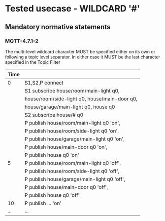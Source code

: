 # Tested usecase - WILDCARD '#'

## Mandatory normative statements

### MQTT-4.7.1-2

The multi-level wildcard character MUST be specified either on its own or
following a topic level separator. In either case it MUST be the last character
specified in the Topic Filter

| Time      | |
| ---       | --- |
| 0         | S1,S2,P connect |
|           | S1 subscribe house/room/main-light q0,
|           | house/room/side-light q0, house/main-door q0,
|           | house/garage/main-light q0, house q0
|           | S2 subscribe house/# q0
|           | P publish house/room/main-light q0 'on',
|           | P publish house/room/side-light q0 'on',
|           | P publish house/garage/main-light q0 'on',
|           | P publish house/main-door q0 'on',
|           | P publish house q0 'on'
| 5         | P publish house/room/main-light q0 'off',
|           | P publish house/room/side-light q0 'off',
|           | P publish house/garage/main-light q0 'off',
|           | P publish house/main-door q0 'off',
|           | P publish house q0 'off'
| 10        | P publish ... 'on'
| ...       | ...
